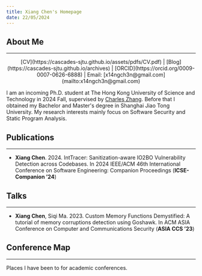 ```yaml
---
title: Xiang Chen's Homepage
date: 22/05/2024
---
```


<!-- generate html using pandoc: pandoc --standalone --template _homepage/template.html _homepage/index.md -o index.html -->

## About Me

---

<center>
[CV](https://cascades-sjtu.github.io/assets/pdfs/CV.pdf) | [Blog](https://cascades-sjtu.github.io/archives) | [ORCID](https://orcid.org/0009-0007-0626-6888) | Email: [x14ngch3n@gmail.com](mailto:x14ngch3n@gmail.com)
</center>

I am an incoming Ph.D. student at The Hong Kong University of Science and Technology in 2024 Fall, supervised by [Charles Zhang](https://cse.hkust.edu.hk/~charlesz). Before that I obtained my Bachelor and Master's degree in Shanghai Jiao Tong University. My research interests mainly focus on Software Security and Static Program Analysis.

## Publications

---

- **Xiang Chen**. 2024. IntTracer: Sanitization-aware IO2BO Vulnerability Detection across Codebases. In 2024 IEEE/ACM 46th International Conference on Software Engineering: Companion Proceedings (**ICSE-Companion ’24**)
<a href="https://cascades-sjtu.github.io/assets/pdfs/inttracer-icsesrc24.pdf"><i class="fa-solid fa-file-pdf"></i></a>
<a href="https://github.com/cascades-sjtu/tracer-infer"><i class="fa-brands fa-github"></i></a>

## Talks

---

- **Xiang Chen**, Siqi Ma. 2023. Custom Memory Functions Demystified: A tutorial of memory corruptions detection using Goshawk. In ACM ASIA Conference on Computer and Communications Security (**ASIA CCS ’23**) 
<a href="https://github.com/cascades-sjtu/Goshawk-tutorial/blob/main/slide/asiaccs23-tutorial-export.pdf"><i class="fa-solid fa-file-pdf"></i></a>

## Conference Map

---

Places I have been to for academic conferences.
